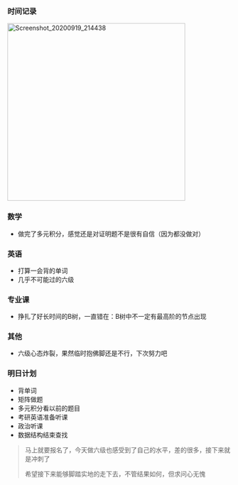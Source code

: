 ### 时间记录

<img src="https://raw.githubusercontent.com/Kong-PR/Typora-picture/master/img/Screenshot_20200919_214438.jpg" alt="Screenshot_20200919_214438" width=400 />

### 数学

- 做完了多元积分，感觉还是对证明题不是很有自信（因为都没做对）

### 英语

- 打算一会背的单词
- 几乎不可能过的六级

### 专业课

- 挣扎了好长时间的B树，一直错在：B树中不一定有最高阶的节点出现

### 其他

- 六级心态炸裂，果然临时抱佛脚还是不行，下次努力吧

### 明日计划

- 背单词
- 矩阵做题
- 多元积分看以前的题目
- 考研英语准备听课
- 政治听课
- 数据结构结束查找

> 马上就要报名了，今天做六级也感受到了自己的水平，差的很多，接下来就是冲刺了
>
> 希望接下来能够脚踏实地的走下去，不管结果如何，但求问心无愧
